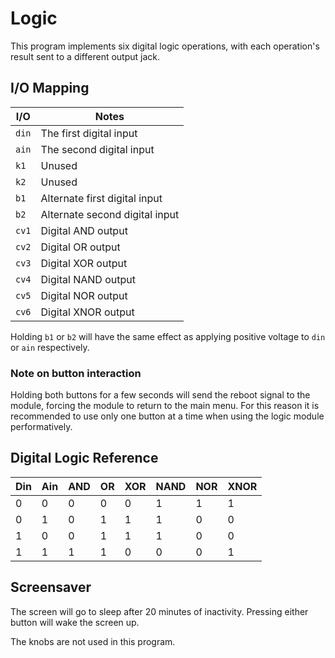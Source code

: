 # Logic

This program implements six digital logic operations, with each
operation's result sent to a different output jack.

## I/O Mapping

| I/O   | Notes                          |
|-------|--------------------------------|
| `din` | The first digital input        |
| `ain` | The second digital input       |
| `k1`  | Unused                         |
| `k2`  | Unused                         |
| `b1`  | Alternate first digital input  |
| `b2`  | Alternate second digital input |
| `cv1` | Digital AND output             |
| `cv2` | Digital OR output              |
| `cv3` | Digital XOR output             |
| `cv4` | Digital NAND output            |
| `cv5` | Digital NOR output             |
| `cv6` | Digital XNOR output            |

Holding `b1` or `b2` will have the same effect as applying positive voltage
to `din` or `ain` respectively.

### Note on button interaction

Holding both buttons for a few seconds will send the reboot signal to the module,
forcing the module to return to the main menu.  For this reason it is recommended to
use only one button at a time when using the logic module performatively.

## Digital Logic Reference

| Din | Ain | AND | OR | XOR | NAND | NOR | XNOR |
|-----|-----|-----|----|-----|------|-----|------|
|  0  |  0  |  0  |  0 |  0  |  1   |  1  |  1   |
|  0  |  1  |  0  |  1 |  1  |  1   |  0  |  0   |
|  1  |  0  |  0  |  1 |  1  |  1   |  0  |  0   |
|  1  |  1  |  1  |  1 |  0  |  0   |  0  |  1   |

## Screensaver

The screen will go to sleep after 20 minutes of inactivity. Pressing
either button will wake the screen up.

The knobs are not used in this program.
